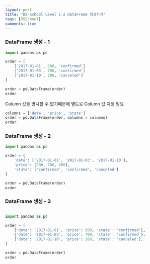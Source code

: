 ```yaml
---
layout: post
title: "DS-School Level 1-2 DataFrame 생성하기"
tags: [DSSchool]
comments: true
---
```


### DataFrame 생성 - 1

```python
import pandas as pd

order = [
    ['2017-01-01', 500, 'confirmed']
    ['2017-01-03', 700, 'confirmed']
    ['2017-01-10', 200, 'canceled']
]

order = pd.DataFrame(order)
order
```

Column 값을 명시할 수 없기때문에 별도로 Column 값 지정 필요

```python
columns = ['data', 'price', 'state']
order = pd.DataFrame(order, columns = columns)
order
```

### DataFrame 생성 - 2

```python
import pandas as pd

order = {
    'date': ['2017-01-01', '2017-01-03', '2017-01-10'],
    'price': [500, 700, 200],
    'state': ['confirmed', 'confirmed', 'canceled']
}

order = pd.DataFrame(order)
order
```

### DataFrame 생성 - 3

```python

import pandas as pd

order = [
    {'date': '2017-01-01', 'price': 500, 'state': 'confirmed'},
    {'date': '2017-01-03', 'price': 700, 'state': 'confirmed'},
    {'date': '2017-01-10', 'price': 200, 'state': 'canceled'},
]

order = pd.DataFrame(order)
order
```
